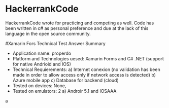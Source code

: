 # HackerrankCode

HackerrankCode wrote for practicing and competing as well.
Code has been written in c# as personal preference and due at the lack of this language in the open source community.

#Xamarin Fors Technical Test Answer Summary

+ Application name: properdo
+ Platform and Technologies uesed: Xamarin Forms and C# .NET (support for native Andrioid and IOS)
+ Technical Requierements: a) Internet conexion (no validation has been made in order to allow access only if network access is detected) b) Azure mobile app c) Database for backend (cloud)
+ Tested on devices: None,
+ Tested on emulators: 2 a) Androir 5.1 and IOSAAA

a
